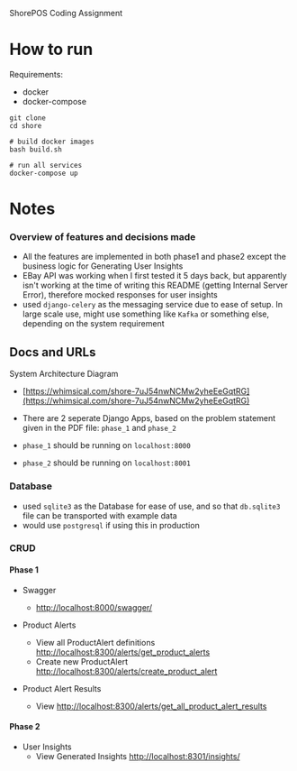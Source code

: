 ShorePOS Coding Assignment

# How to run

Requirements:
- docker
- docker-compose

```
git clone 
cd shore

# build docker images
bash build.sh

# run all services
docker-compose up
```

# Notes

### Overview of features and decisions made
- All the features are implemented in both phase1 and phase2 except the business logic for Generating User Insights
- EBay API was working when I first tested it 5 days back, but apparently isn't working at the time of writing this README (getting Internal Server Error), therefore mocked responses for user insights
- used `django-celery` as the messaging service due to ease of setup. In large scale use, might use something like `Kafka` or something else, depending on the system requirement


## Docs and URLs

System Architecture Diagram

- [https://whimsical.com/shore-7uJ54nwNCMw2yheEeGqtRG](https://whimsical.com/shore-7uJ54nwNCMw2yheEeGqtRG)

- There are 2 seperate Django Apps, based on the problem statement given in the PDF file: `phase_1` and `phase_2`
- `phase_1` should be running on `localhost:8000`
- `phase_2` should be running on `localhost:8001`

### Database
- used `sqlite3` as the Database for ease of use, and so that `db.sqlite3` file can be transported with example data
- would use `postgresql` if using this in production

### CRUD

#### Phase 1
- Swagger 
    - [http://localhost:8000/swagger/](http://localhost:8000/swagger/)

- Product Alerts
    - View all ProductAlert definitions [http://localhost:8300/alerts/get_product_alerts](http://localhost:8300/alerts/get_product_alerts)
    - Create new ProductAlert [http://localhost:8300/alerts/create_product_alert](http://localhost:8300/alerts/create_product_alert)
    

- Product Alert Results
    - View [http://localhost:8300/alerts/get_all_product_alert_results](http://localhost:8300/alerts/get_all_product_alert_results)


#### Phase 2

- User Insights
    - View Generated Insights [http://localhost:8301/insights/](http://localhost:8301/insights/)
    

